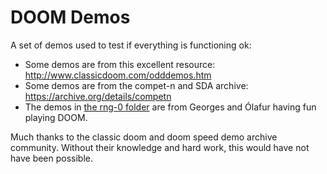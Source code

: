 # DOOM Demos

A set of demos used to test if everything is functioning ok:
- Some demos are from this excellent resource: http://www.classicdoom.com/odddemos.htm
- Some demos are from the compet-n and SDA archive: https://archive.org/details/competn
- The demos in [the rng-0 folder](./rng-0) are from Georges and Ólafur having fun playing DOOM.

Much thanks to the classic doom and doom speed demo archive community. Without their knowledge and hard work, this would have not have been possible.
